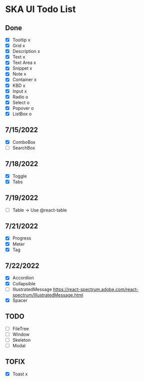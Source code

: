 # SKA UI Todo List

## Done

-   [x] Tooltip x
-   [x] Grid x
-   [x] Description x
-   [x] Text x
-   [x] Text Area x
-   [x] Snippet x
-   [x] Note x
-   [x] Container x
-   [x] KBD x
-   [x] Input x
-   [x] Radio o
-   [x] Select o
-   [x] Popover o
-   [x] ListBox o

## 7/15/2022

-   [x] ComboBox
-   [ ] SearchBox

## 7/18/2022

-   [x] Toggle
-   [x] Tabs

## 7/19/2022

-   [ ] Table -> Use @react-table

## 7/21/2022

-   [x] Progress
-   [x] Meter
-   [x] Tag

## 7/22/2022

-   [x] Accordion
-   [x] Collapsible
-   [ ] IllustratedMessage https://react-spectrum.adobe.com/react-spectrum/IllustratedMessage.html
-   [x] Spacer

## TODO

-   [ ] FileTree
-   [ ] Window
-   [ ] Skeleton
-   [ ] Modal

## TOFIX

-   [x] Toast x

